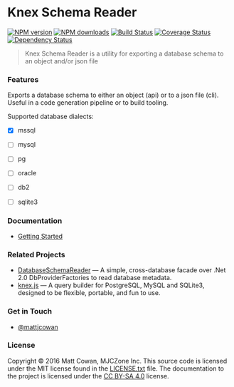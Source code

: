 # Knex Schema Reader

[![NPM version](http://img.shields.io/npm/v/generator-javascript.svg?style=flat-square)](https://www.npmjs.com/package/generator-javascript)
[![NPM downloads](http://img.shields.io/npm/dm/generator-javascript.svg?style=flat-square)](https://www.npmjs.com/package/generator-javascript)
[![Build Status](http://img.shields.io/travis/mattjcowan/knex-schema-reader/master.svg?style=flat-square)](https://travis-ci.org/mattjcowan/knex-schema-reader)
[![Coverage Status](https://img.shields.io/coveralls/mattjcowan/knex-schema-reader.svg?style=flat-square)](https://coveralls.io/github/mattjcowan/knex-schema-reader)
[![Dependency Status](http://img.shields.io/david/dev/mattjcowan/knex-schema-reader.svg?style=flat-square)](https://david-dm.org/mattjcowan/knex-schema-reader#info=devDependencies)

> Knex Schema Reader is a utility for exporting a database schema to an object and/or json file

### Features

Exports a database schema to either an object (api) or to a json file (cli). Useful in a code generation pipeline or to build tooling.

Supported database dialects:

- [x] mssql
- [ ] mysql
- [ ] pg
- [ ] oracle
- [ ] db2
- [ ] sqlite3


### Documentation

* [Getting Started](docs/getting-started.md)


### Related Projects

* [DatabaseSchemaReader](https://github.com/martinjw/dbschemareader) — A simple, cross-database facade over .Net 2.0 DbProviderFactories to read database metadata.
* [knex.js](https://github.com/tgriesser/knex) — A query builder for PostgreSQL, MySQL and SQLite3, designed to be flexible, portable, and fun to use. [](http://knexjs.org)


### Get in Touch

* [@mattjcowan](https://twitter.com/mattjcowan)


### License

Copyright © 2016 Matt Cowan, MJCZone Inc. This source code is licensed under the MIT license found in
the [LICENSE.txt](https://github.com/mattjcowan/knex-schema-reader/blob/master/LICENSE.txt) file.
The documentation to the project is licensed under the [CC BY-SA 4.0](http://creativecommons.org/licenses/by-sa/4.0/)
license.

